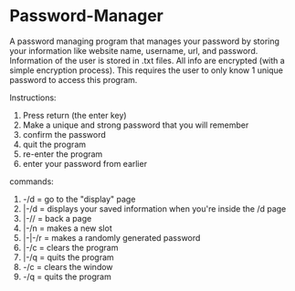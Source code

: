 # Password-Manager
A password managing program that manages your password by storing your information like website name, username, url, and password.
Information of the user is stored in .txt files. All info are encrypted (with a simple encryption process).
This requires the user to only know 1 unique password to access this program.

Instructions:
1. Press return (the enter key)
2. Make a unique and strong password that you will remember
3. confirm the password
4. quit the program
5. re-enter the program
6. enter your password from earlier

commands:
1. -/d = go to the "display" page
2. |-/d = displays your saved information when you're inside the /d page
3. |-// = back a page
4. |-/n = makes a new slot
5. |-|-/r = makes a randomly generated password
6. |-/c = clears the program
7. |-/q = quits the program
8. -/c = clears the window
9. -/q = quits the program
